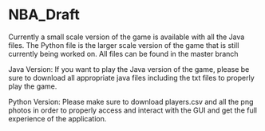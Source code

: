 # NBA_Draft

Currently a small scale version of the game is available with all the Java files. The Python file is the larger scale version of the game that is still currently being worked on. All files can be found in the master branch

Java Version: If you want to play the Java version of the game, please be sure to download all appropriate java files including the txt files to properly play the game.

Python Version: Please make sure to download players.csv and all the png photos in order to properly access and interact with the GUI and get the full experience of the application.
